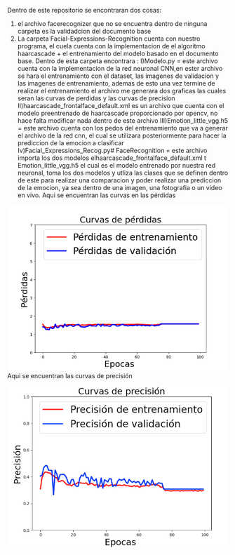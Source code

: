 
Dentro de este repositorio se encontraran dos  cosas:
1) el archivo facerecognizer que no se encuentra dentro de ninguna carpeta es la validadcion del documento base
2) La carpeta Facial-Expressions-Recognition cuenta con nuestro programa, el cuela cuenta con la implementacion de el algoritmo haarcascade + el entrenamiento del modelo basado en el documento base. Dentro de esta carpeta encontrara :
  I)Modelo.py = este archivo cuenta con la implementacion de la red neuronal CNN,en ester archivo se hara el entrenamiento con el dataset, las imagenes de validacion y las imagenes de entrenamiento, ademas de esto una vez termine de realizar el entrenamiento el archivo me generara dos graficas las cuales seran las curvas de perdidas y las curvas de precision
  II)haarcascade_frontalface_default.xml es un archivo  que cuenta con el modelo preentrenado de haarcascade proporcionado por opencv, no hace falta modificar nada dentro de este archivo 
  III)Emotion_little_vgg.h5 = este archivo cuenta con los pedos del entrenamiento que va a generar el archivo de la red cnn, el cual se utilizara posteriormente para hacer la prediccion de la emocion a clasificar  
  Iv)Facial_Expressions_Recog.py# FaceRecognition = este archivo importa los dos modelos elhaarcascade_frontalface_default.xml  t Emotion_little_vgg.h5 el cual es  el modelo entrenado por nuestra red neuronal, toma los dos modelos y utliza las clases que se definen dentro de este para realizar una comparacion y poder realizar una prediccion  de la emocion, ya sea dentro de una imagen, una fotografia o un video en vivo.
Aqui se  encuentran las curvas en las pérdidas


![Screenshot](perdidas.png)
Aqui se  encuentran las curvas de precisión


![Screenshot](precision.png)
